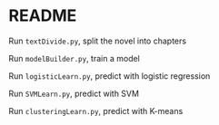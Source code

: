# README

Run `textDivide.py`, split the novel into chapters

Run `modelBuilder.py`, train a model

Run `logisticLearn.py`, predict with logistic regression

Run `SVMLearn.py`, predict with SVM

Run `clusteringLearn.py`, predict with K-means
